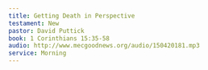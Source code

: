 ```yaml
---
title: Getting Death in Perspective
testament: New
pastor: David Puttick
book: 1 Corinthians 15:35-58
audio: http://www.mecgoodnews.org/audio/150420181.mp3
service: Morning
---
```

